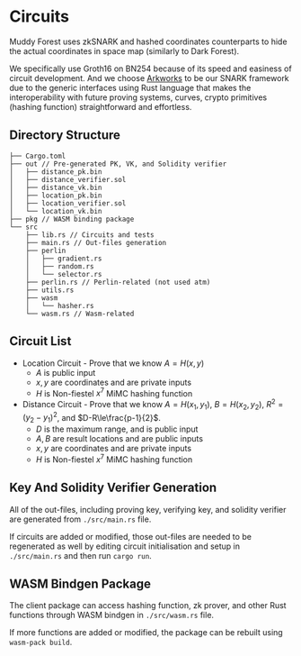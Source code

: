 # Circuits

Muddy Forest uses zkSNARK and hashed coordinates counterparts to hide the actual coordinates in space map (similarly to Dark Forest).

We specifically use Groth16 on BN254 because of its speed and easiness of circuit development. And we choose [Arkworks](https://github.com/arkworks-rs/) to be our SNARK framework due to the generic interfaces using Rust language that makes the interoperability with future proving systems, curves, crypto primitives (hashing function) straightforward and effortless.

## Directory Structure

```
├── Cargo.toml
├── out // Pre-generated PK, VK, and Solidity verifier
│   ├── distance_pk.bin
│   ├── distance_verifier.sol
│   ├── distance_vk.bin
│   ├── location_pk.bin
│   ├── location_verifier.sol
│   └── location_vk.bin
├── pkg // WASM binding package
└── src
    ├── lib.rs // Circuits and tests
    ├── main.rs // Out-files generation
    ├── perlin
    │   ├── gradient.rs
    │   ├── random.rs
    │   └── selector.rs
    ├── perlin.rs // Perlin-related (not used atm)
    ├── utils.rs
    ├── wasm
    │   └── hasher.rs
    └── wasm.rs // Wasm-related
```

## Circuit List

- Location Circuit - Prove that we know $A=H(x,y)$
  - $A$ is public input
  - $x,y$ are coordinates and are private inputs
  - $H$ is Non-fiestel $x^7$ MiMC hashing function
- Distance Circuit - Prove that we know $A=H(x_1,y_1)$, $B=H(x_2,y_2)$, $R^2=(y_2-y_1)^2$, and $D-R\le\frac{p-1}{2}$.
  - $D$ is the maximum range, and is public input
  - $A,B$ are result locations and are public inputs
  - $x,y$ are coordinates and are private inputs
  - $H$ is Non-fiestel $x^7$ MiMC hashing function

## Key And Solidity Verifier Generation

All of the out-files, including proving key, verifying key, and solidity verifier are generated from `./src/main.rs` file.

If circuits are added or modified, those out-files are needed to be regenerated as well by editing circuit initialisation and setup in `./src/main.rs` and then run `cargo run`.

## WASM Bindgen Package

The client package can access hashing function, zk prover, and other Rust functions through WASM bindgen in `./src/wasm.rs` file.

If more functions are added or modified, the package can be rebuilt using `wasm-pack build`.
